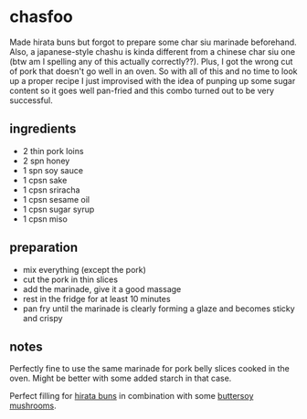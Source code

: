 # chasfoo

Made hirata buns but forgot to prepare some char siu marinade beforehand. Also, a japanese-style chashu is kinda different from a chinese char siu one (btw am I spelling any of this actually correctly??). Plus, I got the wrong cut of pork that doesn't go well in an oven. So with all of this and no time to look up a proper recipe I just improvised with the idea of punping up some sugar content so it goes well pan-fried and this combo turned out to be very successful.

## ingredients

- 2 thin pork loins
- 2 spn honey
- 1 spn soy sauce
- 1 cpsn sake
- 1 cpsn sriracha
- 1 cpsn sesame oil
- 1 cpsn sugar syrup
- 1 cpsn miso

## preparation

- mix everything (except the pork)
- cut the pork in thin slices
- add the marinade, give it a good massage
- rest in the fridge for at least 10 minutes
- pan fry until the marinade is clearly forming a glaze and becomes sticky and crispy

## notes

Perfectly fine to use the same marinade for pork belly slices cooked in the oven. Might be better with some added starch in that case.

Perfect filling for [hirata buns](https://github.com/caligin/actual-cookbook/tree/master/other/hirata-buns.md) in combination with some [buttersoy mushrooms](https://github.com/caligin/actual-cookbook/tree/master/other/buttersoy-mushrooms.md).